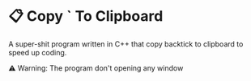 # 📋 Copy ` To Clipboard
A super-shit program written in C++ that copy backtick to clipboard to speed up coding.

⚠️ Warning:
The program don't opening any window
